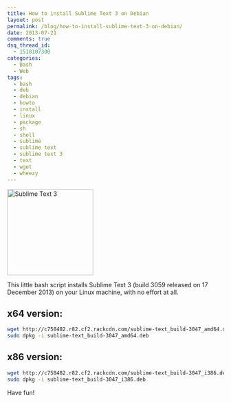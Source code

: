 ```yaml
---
title: How to install Sublime Text 3 on Debian
layout: post
permalink: /blog/how-to-install-sublime-text-3-on-debian/
date: 2013-07-21
comments: true
dsq_thread_id:
  - 1518107300
categories:
  - Bash
  - Web
tags:
  - bash
  - deb
  - debian
  - howto
  - install
  - linux
  - package
  - sh
  - shell
  - sublime
  - sublime text
  - sublime text 3
  - text
  - wget
  - wheezy
---
```


<img src="/images/Sublime_Text_Logo.png" alt="Sublime Text 3" width="200" height="200" class="basic-alignment left" />

<p>
  This little bash script installs Sublime Text 3 (build 3059 released on 17 December 2013) on your Linux machine, with no effort at all.
</p>

<h2>
  x64 version:
</h2>

``` bash
wget http://c758482.r82.cf2.rackcdn.com/sublime-text_build-3047_amd64.deb
sudo dpkg -i sublime-text_build-3047_amd64.deb
```

<h2>
  x86 version:
</h2>

``` bash
wget http://c758482.r82.cf2.rackcdn.com/sublime-text_build-3047_i386.deb
sudo dpkg -i sublime-text_build-3047_i386.deb
```

<p>
  Have fun!
</p>
